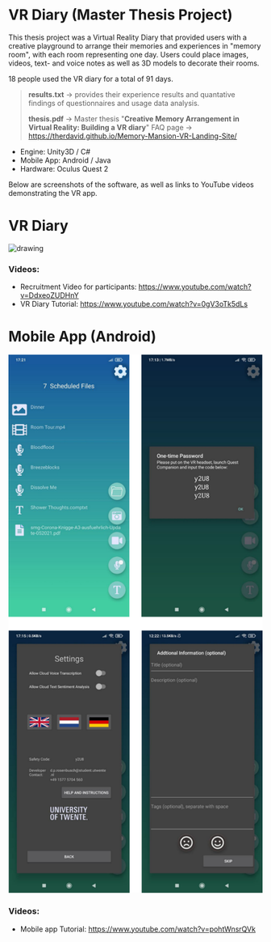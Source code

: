 # VR Diary (Master Thesis Project)

This thesis project was a Virtual Reality Diary that provided users with a creative playground to arrange their memories and experiences in "memory room", with each room representing one day. Users could place images, videos, text- and voice notes as well as 3D models to decorate their rooms.

18 people used the VR diary for a total of 91 days.

>**results.txt** -> provides their experience results and quantative findings of questionnaires and usage data analysis.
>
>**thesis.pdf** -> Master thesis "**Creative Memory Arrangement in Virtual Reality: Building a VR diary**"
>FAQ page -> https://therdavid.github.io/Memory-Mansion-VR-Landing-Site/

- Engine: Unity3D / C#
- Mobile App: Android / Java
- Hardware: Oculus Quest 2

Below are screenshots of the software, as well as links to YouTube videos demonstrating the VR app.

# VR Diary
<img src="https://github.com/TheRDavid/VRDiary/blob/main/Memory_Mansion_VR.gif?raw=true" alt="drawing" width="600"/>

### Videos:
- Recruitment Video for participants: https://www.youtube.com/watch?v=DdxeoZUDHnY
- VR Diary Tutorial: https://www.youtube.com/watch?v=0gV3oTk5dLs


# Mobile App (Android)

<img src="https://github.com/TheRDavid/VRDiary/blob/main/mobile.png?raw=true" alt="drawing" width="600"/>

### Videos:
- Mobile app Tutorial: https://www.youtube.com/watch?v=pohtWnsrQVk
